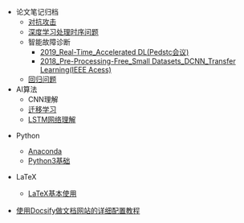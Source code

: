 * 论文笔记归档
    * [对抗攻击](/mypages/papers_notes/对抗攻击_论文笔记.md)
    * [深度学习处理时序问题](/mypages/notes/深度学习处理时序问题.md)
    * 智能故障诊断
      - [2019_Real-Time_Accelerated DL(Pedstc会议)](/mypages/papers_notes/故障诊断/实时_加速CNN.md)
      - [2018_Pre-Processing-Free_Small Datasets_DCNN_Transfer Learning(IEEE Acess)](/mypages/papers_notes/故障诊断/小数据集_迁移学习.md)
    * [回归问题](/mypages/notes/回归问题.md)
* AI算法
    - CNN理解
    - [迁移学习](/mypages/papers_notes/迁移学习.md)
    - [LSTM网络理解](/mypages/papers_notes/LSTM网络理解.md)

- Python

  - [Anaconda](/mypages/Python/Anaconda教程.md)
  - [Python3基础](/mypages/Python/python3_教程.md)
- LaTeX
  - [LaTeX基本使用](/mypages/notes/LaTeX基本操作.md)
- [使用Docsify做文档网站的详细配置教程](/mypages/使用Docsify做文档网站的详细配置教程.md)

